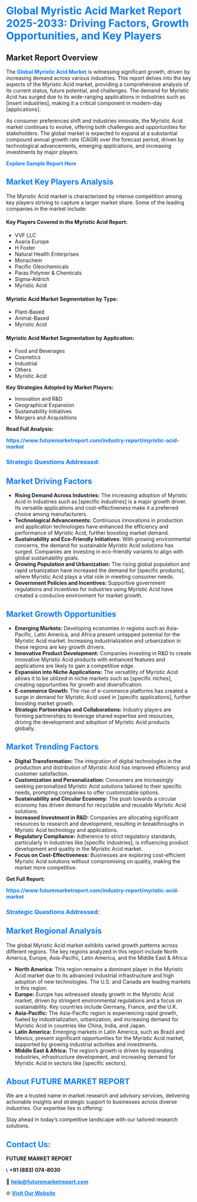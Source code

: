 <h1 style="color: #007BFF;">Global Myristic Acid Market Report 2025-2033: Driving Factors, Growth Opportunities, and Key Players</h1>

<section id="overview">
<h2>Market Report Overview</h2>
<p>The <a href="https://www.futuremarketreport.com/industry-report/myristic-acid-market" style="color: #007BFF; text-decoration: none;"><strong>Global Myristic Acid Market</strong></a> is witnessing significant growth, driven by increasing demand across various industries. This report delves into the key aspects of the Myristic Acid market, providing a comprehensive analysis of its current status, future potential, and challenges. The demand for Myristic Acid has surged due to its wide-ranging applications in industries such as [insert industries], making it a critical component in modern-day [applications].</p>
<p>As consumer preferences shift and industries innovate, the Myristic Acid market continues to evolve, offering both challenges and opportunities for stakeholders. The global market is expected to expand at a substantial compound annual growth rate (CAGR) over the forecast period, driven by technological advancements, emerging applications, and increasing investments by major players.</p>
</section>

<section id="overview">
<p><a href="https://www.futuremarketreport.com/request-sample/reportId=98865" style="color: #007BFF; text-decoration: none;"><strong>Explore Sample Report Here</strong></a></p>
</section>

<section id="key-players">
<h2 style="color: #007BFF;">Market Key Players Analysis</h2>
<p>The Myristic Acid market is characterized by intense competition among key players striving to capture a larger market share. Some of the leading companies in the market include:</p>
<h4>Key Players Covered in the Myristic Acid Report:</h4>
<ul><li>VVF LLC</li><li>Axaria Europe</li><li>H Foster</li><li>Natural Health Enterprises</li><li>Monachem</li><li>Pacific Oleochemicals</li><li>Paras Polymer &amp; Chemicals</li><li>Sigma-Aldrich</li><li>Myristic Acid</li></ul>
<h4>Myristic Acid Market Segmentation by Type:</h4>
<ul><li>Plant-Based</li><li>Animal-Based</li><li>Myristic Acid</li></ul>

<h4>Myristic Acid Market Segmentation by Application:</h4>
<ul><li>Food and Beverages</li><li>Cosmetics</li><li>Industrial</li><li>Others</li><li>Myristic Acid</li></ul>
<p><strong>Key Strategies Adopted by Market Players:</strong></p>
<ul>
<li>Innovation and R&D</li>
<li>Geographical Expansion</li>
<li>Sustainability Initiatives</li>
<li>Mergers and Acquisitions</li>
</ul>
</section>

<section>
<p><strong>Read Full Analysis: </strong></p><a href="https://www.futuremarketreport.com/industry-report/myristic-acid-market" style="color: #007BFF; text-decoration: none;"><strong>https://www.futuremarketreport.com/industry-report/myristic-acid-market</strong></a>
<h3 style="color: #007BFF;">Strategic Questions Addressed:</h3>
</section>

<section id="driving-factors">
<h2 style="color: #007BFF;">Market Driving Factors</h2>
<ul>
<li><strong>Rising Demand Across Industries:</strong> The increasing adoption of Myristic Acid in industries such as [specific industries] is a major growth driver. Its versatile applications and cost-effectiveness make it a preferred choice among manufacturers.</li>
<li><strong>Technological Advancements:</strong> Continuous innovations in production and application technologies have enhanced the efficiency and performance of Myristic Acid, further boosting market demand.</li>
<li><strong>Sustainability and Eco-Friendly Initiatives:</strong> With growing environmental concerns, the demand for sustainable Myristic Acid solutions has surged. Companies are investing in eco-friendly variants to align with global sustainability goals.</li>
<li><strong>Growing Population and Urbanization:</strong> The rising global population and rapid urbanization have increased the demand for [specific products], where Myristic Acid plays a vital role in meeting consumer needs.</li>
<li><strong>Government Policies and Incentives:</strong> Supportive government regulations and incentives for industries using Myristic Acid have created a conducive environment for market growth.</li>
</ul>
</section>

<section id="growth-opportunities">
<h2 style="color: #007BFF;">Market Growth Opportunities</h2>
<ul>
<li><strong>Emerging Markets:</strong> Developing economies in regions such as Asia-Pacific, Latin America, and Africa present untapped potential for the Myristic Acid market. Increasing industrialization and urbanization in these regions are key growth drivers.</li>
<li><strong>Innovative Product Development:</strong> Companies investing in R&D to create innovative Myristic Acid products with enhanced features and applications are likely to gain a competitive edge.</li>
<li><strong>Expansion into Niche Applications:</strong> The versatility of Myristic Acid allows it to be utilized in niche markets such as [specific niches], creating opportunities for growth and diversification.</li>
<li><strong>E-commerce Growth:</strong> The rise of e-commerce platforms has created a surge in demand for Myristic Acid used in [specific applications], further boosting market growth.</li>
<li><strong>Strategic Partnerships and Collaborations:</strong> Industry players are forming partnerships to leverage shared expertise and resources, driving the development and adoption of Myristic Acid products globally.</li>
</ul>
</section>

<section id="trending-factors">
<h2 style="color: #007BFF;">Market Trending Factors</h2>
<ul>
<li><strong>Digital Transformation:</strong> The integration of digital technologies in the production and distribution of Myristic Acid has improved efficiency and customer satisfaction.</li>
<li><strong>Customization and Personalization:</strong> Consumers are increasingly seeking personalized Myristic Acid solutions tailored to their specific needs, prompting companies to offer customizable options.</li>
<li><strong>Sustainability and Circular Economy:</strong> The push towards a circular economy has driven demand for recyclable and reusable Myristic Acid solutions.</li>
<li><strong>Increased Investment in R&D:</strong> Companies are allocating significant resources to research and development, resulting in breakthroughs in Myristic Acid technology and applications.</li>
<li><strong>Regulatory Compliance:</strong> Adherence to strict regulatory standards, particularly in industries like [specific industries], is influencing product development and quality in the Myristic Acid market.</li>
<li><strong>Focus on Cost-Effectiveness:</strong> Businesses are exploring cost-efficient Myristic Acid solutions without compromising on quality, making the market more competitive.</li>
</ul>
</section>

<section>
<p><strong>Get Full Report: </strong></p><a href="https://www.futuremarketreport.com/industry-report/myristic-acid-market" style="color: #007BFF; text-decoration: none;"><strong>https://www.futuremarketreport.com/industry-report/myristic-acid-market</strong></a>
<h3 style="color: #007BFF;">Strategic Questions Addressed:</h3>
</section>


<section id="regional-analysis">
<h2 style="color: #007BFF;">Market Regional Analysis</h2>
<p>The global Myristic Acid market exhibits varied growth patterns across different regions. The key regions analyzed in this report include North America, Europe, Asia-Pacific, Latin America, and the Middle East & Africa:</p>
<ul>
<li><strong>North America:</strong> This region remains a dominant player in the Myristic Acid market due to its advanced industrial infrastructure and high adoption of new technologies. The U.S. and Canada are leading markets in this region.</li>
<li><strong>Europe:</strong> Europe has witnessed steady growth in the Myristic Acid market, driven by stringent environmental regulations and a focus on sustainability. Key countries include Germany, France, and the U.K.</li>
<li><strong>Asia-Pacific:</strong> The Asia-Pacific region is experiencing rapid growth, fueled by industrialization, urbanization, and increasing demand for Myristic Acid in countries like China, India, and Japan.</li>
<li><strong>Latin America:</strong> Emerging markets in Latin America, such as Brazil and Mexico, present significant opportunities for the Myristic Acid market, supported by growing industrial activities and investments.</li>
<li><strong>Middle East & Africa:</strong> The region’s growth is driven by expanding industries, infrastructure development, and increasing demand for Myristic Acid in sectors like [specific sectors].</li>
</ul>
</section>

<footer>
<h2 style="color: #007BFF;">About FUTURE MARKET REPORT</h2>
<p>We are a trusted name in market research and advisory services, delivering actionable insights and strategic support to businesses across diverse industries. Our expertise lies in offering:</p>

<p>Stay ahead in today’s competitive landscape with our tailored research solutions.</p>

<h2 style="color: #007BFF;">Contact Us:</h2>
<p><strong>FUTURE MARKET REPORT</strong></p>
<p>📞 <strong>+91 (883) 074-8030</strong></p>
<p>📧 <strong><a href="mailto:help@futuremarketreport.com" style="color: #007BFF;">help@futuremarketreport.com</a></strong></p>
<p>🌐 <strong><a href="https://www.futuremarketreport.com/" style="color: #007BFF;">Visit Our Website</a></strong></p>
</footer>